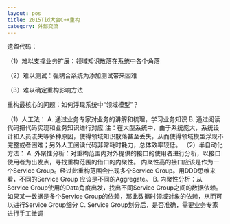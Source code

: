 ```yaml
---
layout: pos
title: 2015Tid大会C++重构
category: 外部交流
---
```

遗留代码：

（1）难以支撑业务扩展：领域知识散落在系统中各个角落

（2）难以测试：强耦合系统为添加测试带来困难

（3）难以确定重构影响方法

重构最核心的问题：如何浮现系统中“领域模型”？

（1）人工法：
A. 通过业务专家对业务的讲解和梳理，学习业务知识
B. 通过阅读代码把代码实现和业务知识进行对应
注：在大型系统中，由于系统庞大，系统设计和人员流失等多种原因，使得领域知识散落甚至丢失，从而使得领域模型浮现不完整或者困难；另外人工阅读代码非常耗时耗力，总体效率较低。
（2）半自动化方法：
A. 外聚性分析：对重构范围内对外提供的接口的使用者进行分析，以接口使用者为出发点，寻找重构范围的借口的内聚性。
内聚性高的接口应该是作为一个Service Group。经过此重构范围会出现多个Service Group。用DDD思维来看，不同的Service Group 应该是不同的Aggregate。
B. 内聚性分析：从Service Group使用的Data角度出发，找出不同Service Group之间的数据依赖。如果某一数据是多个Service Group的依赖，那此数据时领域对象的依赖，从而可以进行Service Group细分
C. Service Group划分后，是否准确，需要业务专家进行手工微调

